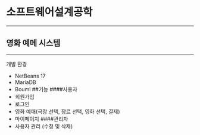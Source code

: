 # 소프트웨어설계공학
---
## 영화 예메 시스템
---
개발 환경
- NetBeans 17
- MariaDB
- Bouml
##기능
####사용자
- 회원가입
- 로그인
- 영화 예매(극장 선택, 장르 선택, 영화 선택, 결제)
- 마이페이지
####관리자
- 사용자 관리 (수정 및 삭제)



